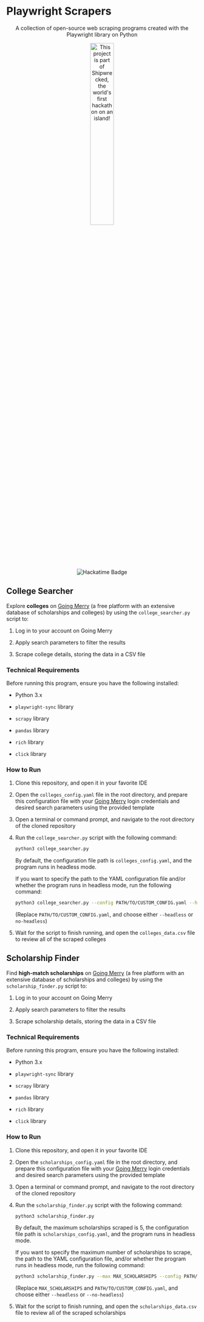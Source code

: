 # Playwright Scrapers

<div align="center">
   <p>A collection of open-source web scraping programs created with the Playwright library on Python</p>
    <a href="https://shipwrecked.hackclub.com/?r=163" target="_blank">
        <img src="https://hc-cdn.hel1.your-objectstorage.com/s/v3/739361f1d440b17fc9e2f74e49fc185d86cbec14_badge.png" alt="This project is part of Shipwrecked, the world's first hackathon on an island!" style="width: 35%;">
    </a>
    <br><br>
    <img src="https://hackatime-badge.hackclub.com/U07DMCJTB8Q/playwright-scrapers" alt="Hackatime Badge">
</div>

## College Searcher

Explore **colleges** on [Going Merry](https://goingmerry.com/) (a free platform with an extensive database of scholarships and colleges) by using the `college_searcher.py` script to:

1. Log in to your account on Going Merry

2. Apply search parameters to filter the results

3. Scrape college details, storing the data in a CSV file

### Technical Requirements

Before running this program, ensure you have the following installed:

- Python 3.x

-  `playwright-sync` library

- `scrapy` library

- `pandas` library

- `rich` library

- `click` library

### How to Run

1. Clone this repository, and open it in your favorite IDE

2. Open the `colleges_config.yaml` file in the root directory, and prepare this configuration file with your [Going Merry](https://goingmerry.com/) login credentials and desired search parameters using the provided template

3. Open a terminal or command prompt, and navigate to the root directory of the cloned repository

4. Run the `college_searcher.py` script with the following command:

    ```bash
    python3 college_searcher.py
    ```

    By default, the configuration file path is `colleges_config.yaml`, and the program runs in headless mode.

    If you want to specify the path to the YAML configuration file and/or whether the program runs in headless mode, run the following command:

    ```bash
    python3 college_searcher.py --config PATH/TO/CUSTOM_CONFIG.yaml --headless/--no-headless
    ```

    (Replace `PATH/TO/CUSTOM_CONFIG.yaml`, and choose either `--headless` or `no-headless`)

5. Wait for the script to finish running, and open the `colleges_data.csv` file to review all of the scraped colleges

## Scholarship Finder

Find **high-match scholarships** on [Going Merry](https://goingmerry.com/) (a free platform with an extensive database of scholarships and colleges) by using the `scholarship_finder.py` script to:

1. Log in to your account on Going Merry

2. Apply search parameters to filter the results

3. Scrape scholarship details, storing the data in a CSV file

### Technical Requirements

Before running this program, ensure you have the following installed:

- Python 3.x

- `playwright-sync` library

- `scrapy` library

- `pandas` library

- `rich` library

- `click` library

### How to Run

1. Clone this repository, and open it in your favorite IDE

2. Open the `scholarships_config.yaml` file in the root directory, and prepare this configuration file with your [Going Merry](https://goingmerry.com/) login credentials and desired search parameters using the provided template

3. Open a terminal or command prompt, and navigate to the root directory of the cloned repository

4. Run the `scholarship_finder.py` script with the following command:

   ```bash
   python3 scholarship_finder.py
   ```

   By default, the maximum scholarships scraped is 5, the configuration file path is `scholarships_config.yaml`, and the program runs in headless mode.
   
   If you want to specify the maximum number of scholarships to scrape, the path to the YAML configuration file, and/or whether the program runs in headless mode, run the following command:

   ```bash
   python3 scholarship_finder.py --max MAX_SCHOLARSHIPS --config PATH/TO/CUSTOM_CONFIG.yaml --headless/--no-headless
   ```

   (Replace `MAX_SCHOLARSHIPS` and `PATH/TO/CUSTOM_CONFIG.yaml`, and choose either `--headless` or `--no-headless`)

5. Wait for the script to finish running, and open the `scholarships_data.csv` file to review all of the scraped scholarships